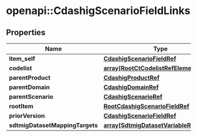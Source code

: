 # openapi::CdashigScenarioFieldLinks


## Properties
Name | Type | Description | Notes
------------ | ------------- | ------------- | -------------
**item_self** | [**CdashigScenarioFieldRef**](CdashigScenarioFieldRef.md) |  | [optional] 
**codelist** | [**array[RootCtCodelistRefElement]**](RootCtCodelistRefElement.md) |  | [optional] 
**parentProduct** | [**CdashigProductRef**](CdashigProductRef.md) |  | [optional] 
**parentDomain** | [**CdashigDomainRef**](CdashigDomainRef.md) |  | [optional] 
**parentScenario** | [**CdashigScenarioRef**](CdashigScenarioRef.md) |  | [optional] 
**rootItem** | [**RootCdashigScenarioFieldRef**](RootCdashigScenarioFieldRef.md) |  | [optional] 
**priorVersion** | [**CdashigScenarioFieldRef**](CdashigScenarioFieldRef.md) |  | [optional] 
**sdtmigDatasetMappingTargets** | [**array[SdtmigDatasetVariableRefTarget]**](SdtmigDatasetVariableRefTarget.md) |  | [optional] 


